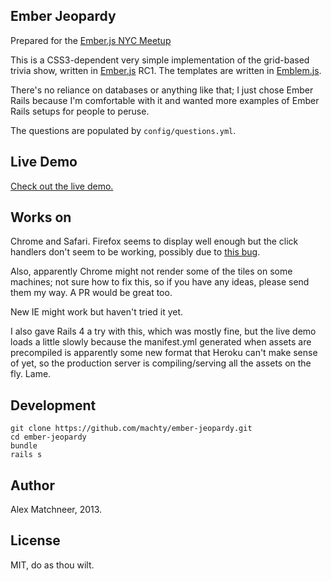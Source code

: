 ## Ember Jeopardy

Prepared for the [Ember.js NYC Meetup](http://www.meetup.com/EmberJS-NYC/events/106490682/)

This is a CSS3-dependent very simple implementation of the grid-based
trivia show, written in [Ember.js](http://emberjs.com) RC1. The
templates are written in [Emblem.js](http://emblemjs.com). 

There's no reliance on databases or anything like that; I just chose
Ember Rails because I'm comfortable with it and wanted more examples of
Ember Rails setups for people to peruse. 

The questions are populated by `config/questions.yml`.

## Live Demo

[Check out the live demo.](http://ember-jeopardy.herokuapp.com)

## Works on

Chrome and Safari. Firefox seems to display well enough but the click
handlers don't seem to be working, possibly due to
[this bug](https://bugzilla.mozilla.org/show_bug.cgi?id=830321).

Also, apparently Chrome might not render some of the tiles on some
machines; not sure how to fix this, so if you have any ideas, please
send them my way. A PR would be great too.

New IE might work but haven't tried it yet.

I also gave Rails 4 a try with this, which was mostly fine, but the live
demo loads a little slowly because the manifest.yml generated when
assets are precompiled is apparently some new format that Heroku can't
make sense of yet, so the production server is compiling/serving all the
assets on the fly. Lame.

## Development

```
git clone https://github.com/machty/ember-jeopardy.git
cd ember-jeopardy
bundle
rails s
```

## Author

Alex Matchneer, 2013.

## License

MIT, do as thou wilt.
